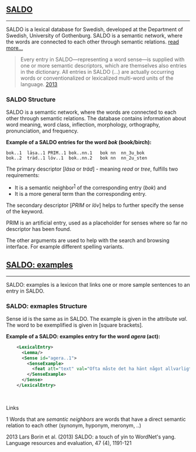 <a id='SALDO'></a>
## **[SALDO](https://spraakbanken.gu.se/eng/resource/saldo)**

---

SALDO is a lexical database for Swedish, developed at the Department of Swedish, University of Gothenburg. SALDO is a semantic network, where the words are connected to each other through semantic relations. [read more...](https://spraakbanken.gu.se/eng/resource/saldo)

>Every entry in SALDO—representing a word sense—is supplied with one or more
>semantic descriptors, which are themselves also entries in the dictionary. All entries in
>SALDO (...) are actually occurring
>words or conventionalized or lexicalized multi-word units of the language. [2013](#saldo_paper)


### **SALDO Structure**

SALDO is a semantic network, where the words are connected to each other through semantic relations. The database contains information about word meaning, word class, inflection, morphology, orthography, pronunciation, and frequency.

**Example of a SALDO entries for the word *bok* (book/birch):**  
```
bok..1	läsa..1	PRIM..1	bok..nn.1	bok	nn	nn_3u_bok
bok..2	träd..1	löv..1	bok..nn.2	bok	nn	nn_2u_sten
```

The primary descriptor [*läsa* or *träd*] - meaning *read* or *tree*, fulfills two requirements: 
- It is a semantic neighbor<sup id="saldo_a1">[1](#saldo_1)</sup> of the corresponding entry (*bok*) and
- It is a more general term than the corresponding entry.

The secondary descriptor [*PRIM* or *löv*] helps to further specify the sense of the keyword.

PRIM is an artificial entry, used as a placeholder for senses where so far no descriptor has been found.

The other arguments are used to help with the search and browsing interface. For example different spelling variants.

## **[SALDO: examples](https://spraakbanken.gu.se/en/resources/saldoe)**

---

SALDO: examples is a lexicon that links one or more sample sentences to an entry in SALDO.

### **SALDO: exmaples Structure**

Sense id is the same as in SALDO. The example is given in the attribute *val*. The word to be exemplified is given in [square brackets].

**Example of a SALDO: examples entry for the word *agera* (act):**  
```xml
    <LexicalEntry>
      <Lemma/>
      <Sense id="agera..1">
        <SenseExample>
          <feat att="text" val="Ofta måste det ha hänt något allvarligt för att polisen ska [agera]."/>
        </SenseExample>
      </Sense>
    </LexicalEntry>
```

&nbsp;

Links

<a id="saldo_1">1</a> Words that are *semantic neighbors* are words that have a direct semantic relation to each other (synonym, hyponym, meronym, ..)

<a id="saldo_paper">2013</a>
Lars Borin et al. (2013) SALDO: a touch of yin to WordNet's yang. Language resources and evaluation, 47 (4), 1191-121



